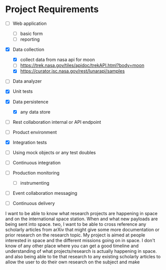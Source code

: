 # Project Requirements

- [ ] Web application
	- [ ] basic form
	- [ ] reporting
- [x] Data collection
	- [x] collect data from nasa api for moon
	- [ ] https://trek.nasa.gov/tiles/apidoc/trekAPI.html?body=moon
	- [x] https://curator.jsc.nasa.gov/rest/lunarapi/samples
- [ ] Data analyzer
- [x] Unit tests
- [x] Data persistence
	- [x] any data store
- [ ] Rest collaboration internal or API endpoint
- [ ] Product environment
- [x] Integration tests
- [ ] Using mock objects or any test doubles
- [ ] Continuous integration
- [ ] Production monitoring
	- [ ] instrumenting
- [ ] Event collaboration messaging
- [ ] Continuous delivery


 I want to be able to know what research projects are happening in space and on the international space station. When and what new payloads are being sent into space. two, I want to be able to cross reference any scholarly articles from arXiv that might give some more documentation or prior research on the research topic. My project is aimed at people interested in space and the different missions going on in space. I don't know of any other place where you can get a good timeline and understanding of what projects/research is actually happening in space. and also being able to tie that research to any existing scholarly articles to allow the user to do their own research on the subject and make 